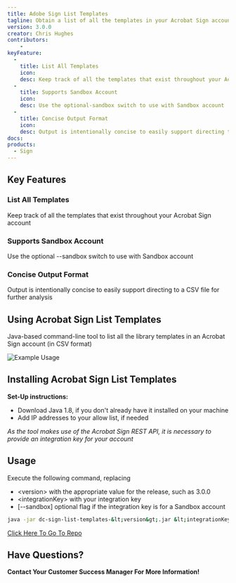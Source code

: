 ```yaml
---
title: Adobe Sign List Templates
tagline: Obtain a list of all the templates in your Acrobat Sign account
version: 3.0.0
creator: Chris Hughes
contributors: 
    -
keyFeature:
  - 
    title: List All Templates
    icon: 
    desc: Keep track of all the templates that exist throughout your Acrobat Sign account
  - 
    title: Supports Sandbox Account
    icon: 
    desc: Use the optional-sandbox switch to use with Sandbox account
  - 
    title: Concise Output Format
    icon: 
    desc: Output is intentionally concise to easily support directing to a CSV file for further analysis
docs: 
products: 
  - Sign
---
```



## Key Features

### List All Templates
Keep track of all the templates that exist throughout your Acrobat Sign account

### Supports Sandbox Account
Use the optional --sandbox switch to use with Sandbox account

### Concise Output Format
Output is intentionally concise to easily support directing to a CSV file for further analysis

## Using Acrobat Sign List Templates

Java-based command-line tool to list all the library templates in an Acrobat Sign account (in CSV format)

![Example Usage](https://github.com/adobe/dc-sign-list-templates/cc-dc-community/data/tools/dc-sign-list-templates/images/example-usage.png)

## Installing Acrobat Sign List Templates

**Set-Up instructions:**
- Download Java 1.8, if you don't already have it installed on your machine
- Add IP addresses to your allow list, if needed

_As the tool makes use of the Acrobat Sign REST API, it is necessary to provide an integration key for your account_

## Usage

Execute the following command, replacing
- &lt;version&gt; with the appropriate value for the release, such as 3.0.0
- &lt;integrationKey&gt; with your integration key
- [--sandbox] optional flag if the integration key is for a Sandbox account

```bash
java -jar dc-sign-list-templates-&lt;version&gt;.jar &lt;integrationKey&gt; [--sandbox]
```
<a href="https://github.com/adobe/dc-sign-list-templates">Click Here To Go To Repo</a>

## Have Questions? 

**Contact Your Customer Success Manager For More Information!**
